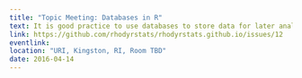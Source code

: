 ```yaml
---
title: "Topic Meeting: Databases in R"
text: It is good practice to use databases to store data for later analysis, thus we need to know how to get that data into R.  This meeting will cover the basics of interacting with some of the more common databases.
link: https://github.com/rhodyrstats/rhodyrstats.github.io/issues/12
eventlink: 
location: "URI, Kingston, RI, Room TBD"
date: 2016-04-14 
---
```

